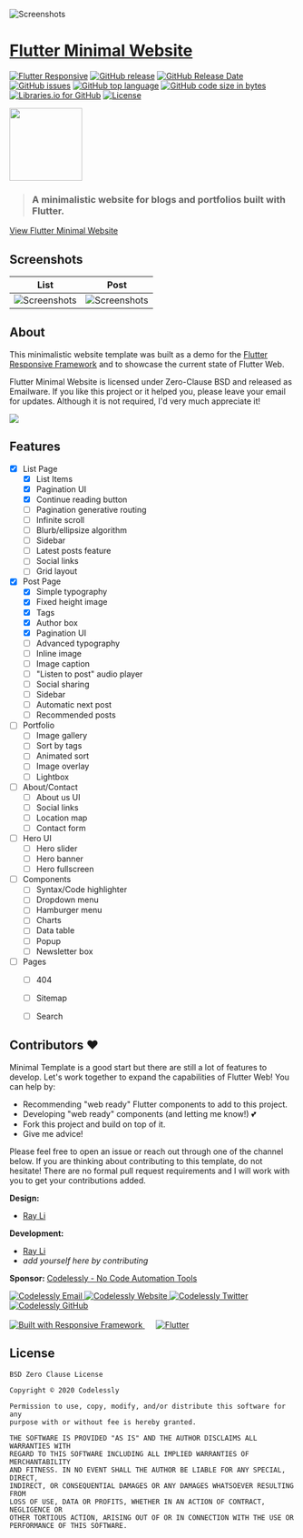 ![Screenshots](screenshots/Minimal%20Home.png)
# [Flutter Minimal Website](https://gallery.codelessly.com/flutterwebsites/minimal/)
[![Flutter Responsive](https://img.shields.io/badge/flutter-responsive-brightgreen.svg?style=flat-square)](https://github.com/Codelessly/ResponsiveFramework) [![GitHub release](https://img.shields.io/github/release/Codelessly/FlutterMinimalWebsite.svg?style=flat-square)](https://github.com/Codelessly/FlutterMinimalWebsite/releases) [![GitHub Release Date](https://img.shields.io/github/release-date/Codelessly/FlutterMinimalWebsite.svg?style=flat-square)](https://github.com/Codelessly/FlutterMinimalWebsite/releases) [![GitHub issues](https://img.shields.io/github/issues/Codelessly/FlutterMinimalWebsite.svg?style=flat-square)](https://github.com/Codelessly/FlutterMinimalWebsite/issues) [![GitHub top language](https://img.shields.io/github/languages/top/Codelessly/FlutterMinimalWebsite.svg?style=flat-square)](https://github.com/Codelessly/FlutterMinimalWebsite) [![GitHub code size in bytes](https://img.shields.io/github/languages/code-size/Codelessly/FlutterMinimalWebsite.svg?style=flat-square)](https://github.com/Codelessly/FlutterMinimalWebsite) [![Libraries.io for GitHub](https://img.shields.io/librariesio/github/Codelessly/FlutterMinimalWebsite.svg?style=flat-square)](https://libraries.io/github/Codelessly/FlutterMinimalWebsite) [![License](https://img.shields.io/badge/License-BSD%200--Clause-orange.svg?style=flat-square)](https://opensource.org/licenses/0BSD)

<img src="assets/Minimal-Logo-iOS.png" width="128">

> ### A minimalistic website for blogs and portfolios built with Flutter.

[View Flutter Minimal Website](https://gallery.codelessly.com/flutterwebsites/minimal/)

## Screenshots

|List|Post| 
|--|--|
|![Screenshots](screenshots/Minimal%20List.png)|![Screenshots](screenshots/Minimal%20Post.png)|

## About

This minimalistic website template was built as a demo for the [Flutter Responsive Framework](https://github.com/Codelessly/ResponsiveFramework) and to showcase the current state of Flutter Web. 

Flutter Minimal Website is licensed under Zero-Clause BSD and released as Emailware. If you like this project or it helped you, please leave your email for updates. Although it is not required, I'd very much appreciate it!

<a href="https://gallery.codelessly.com/flutterwebsites/minimal/newsletter/" target="_blank"><img src="screenshots/Email%20Newsletter%20Signup.png"></a>


## Features

- [x] List Page
    - [X] List Items
    - [X] Pagination UI
    - [X] Continue reading button
    - [ ] Pagination generative routing
    - [ ] Infinite scroll
    - [ ] Blurb/ellipsize algorithm
    - [ ] Sidebar
    - [ ] Latest posts feature
    - [ ] Social links
    - [ ] Grid layout
- [x] Post Page
    - [X] Simple typography
    - [X] Fixed height image
    - [X] Tags
    - [X] Author box
    - [X] Pagination UI
    - [ ] Advanced typography
    - [ ] Inline image
    - [ ] Image caption
    - [ ] "Listen to post" audio player
    - [ ] Social sharing
    - [ ] Sidebar
    - [ ] Automatic next post
    - [ ] Recommended posts
- [ ] Portfolio
    - [ ] Image gallery
    - [ ] Sort by tags
    - [ ] Animated sort
    - [ ] Image overlay
    - [ ] Lightbox
- [ ] About/Contact
    - [ ] About us UI
    - [ ] Social links
    - [ ] Location map
    - [ ] Contact form
- [ ] Hero UI
    - [ ] Hero slider
    - [ ] Hero banner
    - [ ] Hero fullscreen
- [ ] Components
    - [ ] Syntax/Code highlighter
    - [ ] Dropdown menu
    - [ ] Hamburger menu
    - [ ] Charts
    - [ ] Data table
    - [ ] Popup
    - [ ] Newsletter box
- [ ] Pages
    - [ ] 404
    - [ ] Sitemap
    - [ ] Search

  
## Contributors ❤️

Minimal Template is a good start but there are still a lot of features to develop. Let's work together to expand the capabilities of Flutter Web! You can help by:

- Recommending "web ready" Flutter components to add to this project.
- Developing "web ready" components (and letting me know!) 💕
- Fork this project and build on top of it. 
- Give me advice! 

Please feel free to open an issue or reach out through one of the channel below. If you are thinking about contributing to this template, do not hesitate! There are no formal pull request requirements and I will work with you to get your contributions added.

**Design:** 
* [Ray Li](https://github.com/searchy2)

**Development:** 
* [Ray Li](https://github.com/searchy2)
* *add yourself here by contributing*

**Sponsor:** [Codelessly - No Code Automation Tools](https://codelessly.com)

<a href="mailto:ray@codelessly.com">
  <img alt="Codelessly Email"
       src="https://lh3.googleusercontent.com/yN_m90WN_HSCohXdgC2k91uSTk9dnYfoxTYwG_mv_l5_05dV2CzkQ1B6rEqH4uqdgjA=w96" />
</a>
<a href="https://codelessly.com">
  <img alt="Codelessly Website"
       src="https://lh3.googleusercontent.com/YmMGcgeO7Km9-J9vFRByov5sb7OUKetnKs8pTi0JZMDj3GVJ61GMTcTlHB7u9uHDHag=w96" />
</a>
<a href="https://twitter.com/BuildCodelessly">
  <img alt="Codelessly Twitter"
       src="https://lh3.ggpht.com/lSLM0xhCA1RZOwaQcjhlwmsvaIQYaP3c5qbDKCgLALhydrgExnaSKZdGa8S3YtRuVA=w96" />
</a>
<a href="https://github.com/Codelessly">
  <img alt="Codelessly GitHub"
       src="https://lh3.googleusercontent.com/L15QqmKK7Vl-Ag1ZxaBqNQlXVEw58JT2BDb-ef5t2eboDh0pPSLjDgi3-aQ3Opdhhyk=w96" />
</a>
<br></br>
<a href="https://github.com/Codelessly/ResponsiveFramework">
  <img alt="Built with Responsive Framework"
       src="screenshots/Built%20with%20Responsive%20Badge.png" />
</a>&nbsp;&nbsp;&nbsp;&nbsp;
<a href="https://github.com/flutter/flutter">
  <img alt="Flutter"
       src="screenshots/Flutter%20Logo%20Banner.png" />
</a>


## License

    BSD Zero Clause License

    Copyright © 2020 Codelessly

    Permission to use, copy, modify, and/or distribute this software for any
    purpose with or without fee is hereby granted.

    THE SOFTWARE IS PROVIDED "AS IS" AND THE AUTHOR DISCLAIMS ALL WARRANTIES WITH
    REGARD TO THIS SOFTWARE INCLUDING ALL IMPLIED WARRANTIES OF MERCHANTABILITY
    AND FITNESS. IN NO EVENT SHALL THE AUTHOR BE LIABLE FOR ANY SPECIAL, DIRECT,
    INDIRECT, OR CONSEQUENTIAL DAMAGES OR ANY DAMAGES WHATSOEVER RESULTING FROM
    LOSS OF USE, DATA OR PROFITS, WHETHER IN AN ACTION OF CONTRACT, NEGLIGENCE OR
    OTHER TORTIOUS ACTION, ARISING OUT OF OR IN CONNECTION WITH THE USE OR
    PERFORMANCE OF THIS SOFTWARE.